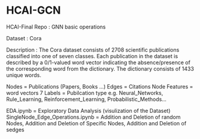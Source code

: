 # HCAI-GCN
HCAI-Final Repo : GNN basic operations

Dataset : Cora

Description : The Cora dataset consists of 2708 scientific publications classified into one of seven classes. Each publication in the dataset is described by a 0/1-valued word vector indicating the absence/presence of the corresponding word from the dictionary. The dictionary consists of 1433 unique words.

Nodes = Publications (Papers, Books ...) Edges = Citations Node Features = word vectors 7 Labels = Pubilcation type e.g. Neural_Networks, Rule_Learning, Reinforcement_Learning, Probabilistic_Methods...



EDA.ipynb = Exploratory Data Analysis (visulization of the Dataset)
SingleNode_Edge_Operations.ipynb = Addition and Deletion of random Nodes, Addition and Deletion of Specific Nodes, Addition and Deletion of sedges
